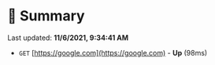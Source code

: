 # 📖 Summary
Last updated: **11/6/2021, 9:34:41 AM**

- `GET` [https://google.com](https://google.com) - **Up** (98ms)
